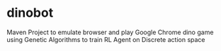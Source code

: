 # dinobot

Maven Project to emulate browser and play Google Chrome dino game using Genetic Algorithms to train RL Agent on Discrete action space
